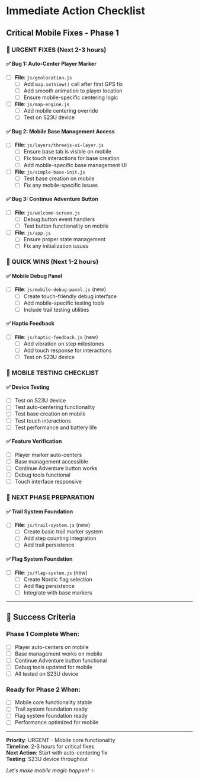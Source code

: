 # Immediate Action Checklist
## Critical Mobile Fixes - Phase 1

### 🚨 URGENT FIXES (Next 2-3 hours)

#### ✅ Bug 1: Auto-Center Player Marker
- [ ] **File**: `js/geolocation.js`
  - [ ] Add `map.setView()` call after first GPS fix
  - [ ] Add smooth animation to player location
  - [ ] Ensure mobile-specific centering logic
- [ ] **File**: `js/map-engine.js`
  - [ ] Add mobile centering override
  - [ ] Test on S23U device

#### ✅ Bug 2: Mobile Base Management Access
- [ ] **File**: `js/layers/threejs-ui-layer.js`
  - [ ] Ensure base tab is visible on mobile
  - [ ] Fix touch interactions for base creation
  - [ ] Add mobile-specific base management UI
- [ ] **File**: `js/simple-base-init.js`
  - [ ] Test base creation on mobile
  - [ ] Fix any mobile-specific issues

#### ✅ Bug 3: Continue Adventure Button
- [ ] **File**: `js/welcome-screen.js`
  - [ ] Debug button event handlers
  - [ ] Test button functionality on mobile
- [ ] **File**: `js/app.js`
  - [ ] Ensure proper state management
  - [ ] Fix any initialization issues

### 🔧 QUICK WINS (Next 1-2 hours)

#### ✅ Mobile Debug Panel
- [ ] **File**: `js/mobile-debug-panel.js` (new)
  - [ ] Create touch-friendly debug interface
  - [ ] Add mobile-specific testing tools
  - [ ] Include trail testing utilities

#### ✅ Haptic Feedback
- [ ] **File**: `js/haptic-feedback.js` (new)
  - [ ] Add vibration on step milestones
  - [ ] Add touch response for interactions
  - [ ] Test on S23U device

### 📱 MOBILE TESTING CHECKLIST

#### ✅ Device Testing
- [ ] Test on S23U device
- [ ] Test auto-centering functionality
- [ ] Test base creation on mobile
- [ ] Test touch interactions
- [ ] Test performance and battery life

#### ✅ Feature Verification
- [ ] Player marker auto-centers
- [ ] Base management accessible
- [ ] Continue Adventure button works
- [ ] Debug tools functional
- [ ] Touch interface responsive

### 🚀 NEXT PHASE PREPARATION

#### ✅ Trail System Foundation
- [ ] **File**: `js/trail-system.js` (new)
  - [ ] Create basic trail marker system
  - [ ] Add step counting integration
  - [ ] Add trail persistence

#### ✅ Flag System Foundation
- [ ] **File**: `js/flag-system.js` (new)
  - [ ] Create Nordic flag selection
  - [ ] Add flag persistence
  - [ ] Integrate with base markers

---

## 🎯 Success Criteria

### Phase 1 Complete When:
- [ ] Player auto-centers on mobile
- [ ] Base management works on mobile
- [ ] Continue Adventure button functional
- [ ] Debug tools updated for mobile
- [ ] All tested on S23U device

### Ready for Phase 2 When:
- [ ] Mobile core functionality stable
- [ ] Trail system foundation ready
- [ ] Flag system foundation ready
- [ ] Performance optimized for mobile

---

**Priority**: URGENT - Mobile core functionality  
**Timeline**: 2-3 hours for critical fixes  
**Next Action**: Start with auto-centering fix  
**Testing**: S23U device throughout

*Let's make mobile magic happen! ✨*
